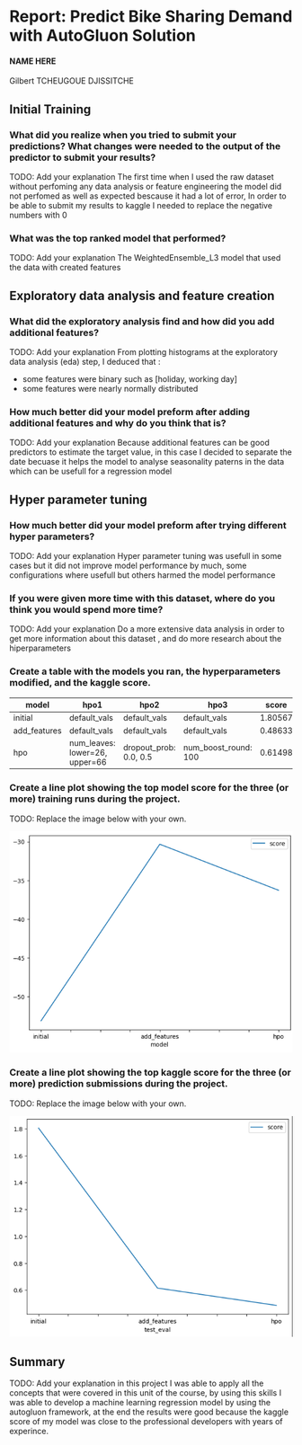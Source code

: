 # Report: Predict Bike Sharing Demand with AutoGluon Solution
#### NAME HERE
Gilbert TCHEUGOUE DJISSITCHE
## Initial Training
### What did you realize when you tried to submit your predictions? What changes were needed to the output of the predictor to submit your results?
TODO: Add your explanation
The first time when I used the raw dataset without perfoming any data analysis or feature engineering the model did not perfomed as well as expected bescause it had a lot of error, In order to be able to submit my results to kaggle I needed to replace the negative numbers with 0 
### What was the top ranked model that performed?
TODO: Add your explanation
The  WeightedEnsemble_L3 model that used the data with created features 
## Exploratory data analysis and feature creation
### What did the exploratory analysis find and how did you add additional features?
TODO: Add your explanation
From plotting histograms at the exploratory data analysis (eda) step, I deduced that :
- some features were  binary such as [holiday, working day]
- some features were nearly normally distributed
### How much better did your model preform after adding additional features and why do you think that is?
TODO: Add your explanation
Because additional features can be good predictors to estimate the target value, in this case I decided to separate the date becuase it helps the model to analyse seasonality paterns in the data which can be usefull for a regression model
## Hyper parameter tuning
### How much better did your model preform after trying different hyper parameters?
TODO: Add your explanation
Hyper parameter tuning was usefull in some cases but it did not improve model performance by much, some configurations where usefull 
but others harmed the model performance
### If you were given more time with this dataset, where do you think you would spend more time?
TODO: Add your explanation
Do a more extensive data analysis in order to get more information about this dataset , and do more research about the hiperparameters
### Create a table with the models you ran, the hyperparameters modified, and the kaggle score.
|model|hpo1|hpo2|hpo3|score|
|--|--|--|--|--|
|initial|default_vals|default_vals|default_vals|1.80567|
|add_features|default_vals|default_vals|default_vals|0.48633|
|hpo|num_leaves: lower=26, upper=66|dropout_prob: 0.0, 0.5|num_boost_round: 100|0.61498|

### Create a line plot showing the top model score for the three (or more) training runs during the project.

TODO: Replace the image below with your own.

![model_train_score.png](img/model_train_score.png)

### Create a line plot showing the top kaggle score for the three (or more) prediction submissions during the project.

TODO: Replace the image below with your own.

![model_test_score.png](img/model_test_score.png)

## Summary
TODO: Add your explanation
in this project I was able to apply all the concepts that were covered in this unit of the course, by using this skills I was able to develop a machine learning regression model by using the autogluon framework, at the end the results were good because the kaggle score of my model was close to the professional developers with years of experince.